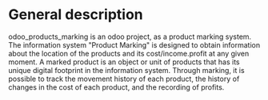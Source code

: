 # General description
odoo_products_marking is an odoo project, as a product marking system.
The information system "Product Marking" is designed to obtain information about the location of the products 
and its cost/income.profit at any given moment. A marked product is an object or unit of products that has its unique 
digital footprint in the information system. Through marking, it is possible to track the movement history of each product, 
the history of changes in the cost of each product, and the recording of profits.

